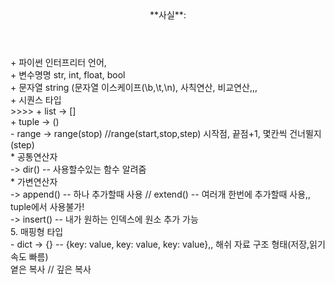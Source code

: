 <Header>
**사실**:</Header> 
          + 파이썬 인터프리터 언어,</br>
          + 변수명명 str, int, float, bool</br>
          + 문자열 string (문자열 이스케이프(\b,\t,\n), 사칙연산, 비교연산,,,</br>
          + 시퀀스 타입</br>
                    >>>> + list -> []</br>
                    + tuple -> ()</br>
                    - range -> range(stop) //range(start,stop,step) 시작점, 끝점+1, 몇칸씩 건너뛸지(step)</br>
                              * 공통연산자 </br>
                                        -> dir() -- 사용할수있는 함수 알려줌</br>
                              * 가변연산자 </br>
                                        -> append() -- 하나 추가할때 사용 // extend() -- 여러개 한번에 추가할때 사용,, tuple에서 사용불가!</br>
                                        -> insert() -- 내가 원하는 인덱스에 원소 추가 가능</br>
          5. 매핑형 타입 </br>
                    - dict -> {}  -- {key: value, key: value, key: value},, 해쉬 자료 구조 형태(저장,읽기 속도 빠름)</br>
          옅은 복사 // 깊은 복사</br>
          
      
